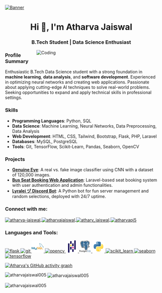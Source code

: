 [![Banner](https://github.com/user-attachments/assets/73658109-e7e9-4a59-8f8e-446a44aa68d0)](https://github.com/atharvajaiswal005)
<h1 align="center">Hi 👋, I'm Atharva Jaiswal</h1>
<h3 align="center">B.Tech Student | Data Science Enthusiast</h3>
<img align="right" alt="Coding" width="400" src="https://cdn.dribbble.com/users/1162077/screenshots/3848914/programmer.gif">

### Profile Summary
Enthusiastic B.Tech Data Science student with a strong foundation in **machine learning**, **data analysis**, and **software development**. Experienced in optimizing neural networks and creating web applications. Passionate about applying cutting-edge AI techniques to solve real-world problems. Seeking opportunities to expand and apply technical skills in professional settings.

### Skills
- **Programming Languages**: Python, SQL
- **Data Science**: Machine Learning, Neural Networks, Data Preprocessing, Data Analysis
- **Web Development**: HTML, CSS, Tailwind, Bootstrap, Flask, PHP, Laravel
- **Databases**: MySQL, PostgreSQL
- **Tools**: Git, TensorFlow, Scikit-Learn, Pandas, Seaborn, OpenCV

### Projects
- **[Genuine Eye](#)**: A real vs. fake image classifier using CNN with a dataset of 120,000 images.
- **[Bus Seat Booking Web Application](#)**: Laravel-based seat booking system with user authentication and admin functionalities.
- **[Lyralei ヅ Discord Bot](#)**: A Python bot for fun server management and random selections, deployed with 24/7 uptime.

<h3 align="left">Connect with me:</h3>
<p align="left">
  <a href="https://linkedin.com/in/atharva-jaiswal" target="blank">
    <img align="center" src="https://raw.githubusercontent.com/rahuldkjain/github-profile-readme-generator/master/src/images/icons/Social/linked-in-alt.svg" alt="atharva-jaiswal" height="30" width="40" />
  </a>
  <a href="https://kaggle.com/atharvajaiswal" target="blank">
    <img align="center" src="https://raw.githubusercontent.com/rahuldkjain/github-profile-readme-generator/master/src/images/icons/Social/kaggle.svg" alt="atharvajaiswal" height="30" width="40" />
  </a>
  <a href="https://www.hackerrank.com/atharv_jaiswal" target="blank">
    <img align="center" src="https://raw.githubusercontent.com/rahuldkjain/github-profile-readme-generator/master/src/images/icons/Social/hackerrank.svg" alt="atharv_jaiswal" height="30" width="40" />
  </a>
  <a href="https://www.leetcode.com/atharvapj5" target="blank">
    <img align="center" src="https://raw.githubusercontent.com/rahuldkjain/github-profile-readme-generator/master/src/images/icons/Social/leet-code.svg" alt="atharvapj5" height="30" width="40" />
  </a>
</p>

<h3 align="left">Languages and Tools:</h3>
<p align="left">
  <a href="https://flask.palletsprojects.com/" target="_blank" rel="noreferrer"> 
    <img src="https://www.vectorlogo.zone/logos/pocoo_flask/pocoo_flask-icon.svg" alt="flask" width="40" height="40"/> 
  </a> 
  <a href="https://git-scm.com/" target="_blank" rel="noreferrer"> 
    <img src="https://www.vectorlogo.zone/logos/git-scm/git-scm-icon.svg" alt="git" width="40" height="40"/> 
  </a> 
  <a href="https://www.mysql.com/" target="_blank" rel="noreferrer"> 
    <img src="https://raw.githubusercontent.com/devicons/devicon/master/icons/mysql/mysql-original-wordmark.svg" alt="mysql" width="40" height="40"/> 
  </a> 
  <a href="https://opencv.org/" target="_blank" rel="noreferrer"> 
    <img src="https://www.vectorlogo.zone/logos/opencv/opencv-icon.svg" alt="opencv" width="40" height="40"/> 
  </a> 
  <a href="https://pandas.pydata.org/" target="_blank" rel="noreferrer"> 
    <img src="https://raw.githubusercontent.com/devicons/devicon/2ae2a900d2f041da66e950e4d48052658d850630/icons/pandas/pandas-original.svg" alt="pandas" width="40" height="40"/> 
  </a> 
  <a href="https://www.postgresql.org" target="_blank" rel="noreferrer"> 
    <img src="https://raw.githubusercontent.com/devicons/devicon/master/icons/postgresql/postgresql-original-wordmark.svg" alt="postgresql" width="40" height="40"/> 
  </a> 
  <a href="https://www.python.org" target="_blank" rel="noreferrer"> 
    <img src="https://raw.githubusercontent.com/devicons/devicon/master/icons/python/python-original.svg" alt="python" width="40" height="40"/> 
  </a> 
  <a href="https://scikit-learn.org/" target="_blank" rel="noreferrer"> 
    <img src="https://upload.wikimedia.org/wikipedia/commons/0/05/Scikit_learn_logo_small.svg" alt="scikit_learn" width="40" height="40"/> 
  </a> 
  <a href="https://seaborn.pydata.org/" target="_blank" rel="noreferrer"> 
    <img src="https://seaborn.pydata.org/_images/logo-mark-lightbg.svg" alt="seaborn" width="40" height="40"/> 
  </a> 
  <a href="https://www.tensorflow.org" target="_blank" rel="noreferrer"> 
    <img src="https://www.vectorlogo.zone/logos/tensorflow/tensorflow-icon.svg" alt="tensorflow" width="40" height="40"/> 
  </a> 
</p>

[![Atharva's GitHub activity graph](https://activity-graph.herokuapp.com/graph?username=atharvajaiswal005&theme=xcode)](https://github.com/atharvajaiswal005)

<p><img align="left" src="https://github-readme-stats.vercel.app/api/top-langs?username=atharvajaiswal005&show_icons=true&locale=en&layout=compact&theme=tokyonight" alt="atharvajaiswal005" /></p>

<p>&nbsp;<img align="center" src="https://github-readme-stats.vercel.app/api?username=atharvajaiswal005&show_icons=true&locale=en&theme=tokyonight" alt="atharvajaiswal005" /></p>

<p><img align="center" src="https://github-readme-streak-stats.herokuapp.com/?user=atharvajaiswal005&&theme=tokyonight" alt="atharvajaiswal005" /></p>
